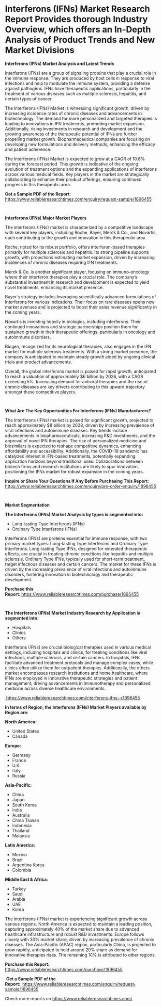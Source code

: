 <p><h1>Interferons (IFNs) Market Research Report Provides thorough Industry Overview, which offers an In-Depth Analysis of Product Trends and New Market Divisions</h1></p><p><strong>Interferons (IFNs) Market Analysis and Latest Trends</strong></p>
<p><p>Interferons (IFNs) are a group of signaling proteins that play a crucial role in the immune response. They are produced by host cells in response to viral infections and help to modulate the immune system, providing a defense against pathogens. IFNs have therapeutic applications, particularly in the treatment of various diseases such as multiple sclerosis, hepatitis, and certain types of cancer. </p><p>The Interferons (IFNs) Market is witnessing significant growth, driven by increasing incidence rates of chronic diseases and advancements in biotechnology. The demand for more personalized and targeted therapies is leading to innovations in IFN treatments, promoting market expansion. Additionally, rising investments in research and development and the growing awareness of the therapeutic potential of IFNs are further propelling market growth. Biopharmaceutical companies are focusing on developing new formulations and delivery methods, enhancing the efficacy and patient adherence.</p><p>The Interferons (IFNs) Market is expected to grow at a CAGR of 10.6% during the forecast period. This growth is indicative of the ongoing evolution of treatment options and the expanding applications of interferons across various medical fields. Key players in the market are strategically collaborating to enhance their product offerings, ensuring continued progress in this therapeutic area.</p></p>
<p><strong>Get a Sample PDF of the Report:&nbsp;</strong> <a href="https://www.reliableresearchtimes.com/enquiry/request-sample/1896455?utm_campaign=3002&utm_medium=2&utm_source=Github&utm_content=ia&utm_term=28032025&utm_id=interferons-ifns">https://www.reliableresearchtimes.com/enquiry/request-sample/1896455</a></p>
<p>&nbsp;</p>
<p><strong>Interferons (IFNs) Major Market Players</strong></p>
<p><p>The interferons (IFNs) market is characterized by a competitive landscape with several key players, including Roche, Bayer, Merck & Co., and Novartis, each contributing to the growth and innovation in this therapeutic area. </p><p>Roche, noted for its robust portfolio, offers interferon-based therapies primarily for multiple sclerosis and hepatitis. Its strong pipeline supports growth, with projections estimating market expansion, driven by increasing incidences of chronic diseases requiring IFN treatments.</p><p>Merck & Co. is another significant player, focusing on immuno-oncology where their interferon therapies play a crucial role. The company’s substantial investment in research and development is expected to yield novel treatments, enhancing its market presence.</p><p>Bayer's strategy includes leveraging scientifically advanced formulations of interferons for various indications. Their focus on rare diseases opens new market avenues and is projected to boost their sales revenue significantly in the coming years.</p><p>Novartis is investing heavily in biologics, including interferons. Their continued innovations and strategic partnerships position them for sustained growth in their therapeutic offerings, particularly in oncology and autoimmune disorders.</p><p>Biogen, recognized for its neurological therapies, also engages in the IFN market for multiple sclerosis treatments. With a strong market presence, the company is anticipated to maintain steady growth aided by ongoing clinical trials and product advancements.</p><p>Overall, the global interferons market is poised for rapid growth, anticipated to reach a valuation of approximately $6 billion by 2026, with a CAGR exceeding 5%. Increasing demand for antiviral therapies and the rise of chronic diseases are key drivers contributing to this upward trajectory amongst these competitive players.</p></p>
<p>&nbsp;</p>
<p><strong>What Are The Key Opportunities For Interferons (IFNs) Manufacturers?</strong></p>
<p><p>The Interferons (IFNs) market is poised for significant growth, projected to reach approximately $8 billion by 2028, driven by increasing prevalence of viral infections and autoimmune diseases. Key trends include advancements in biopharmaceuticals, increasing R&D investments, and the approval of novel IFN therapies. The rise of personalized medicine and biosimilars is expected to reshape competitive dynamics, enhancing affordability and accessibility. Additionally, the COVID-19 pandemic has catalyzed interest in IFN-based treatments, potentially expanding application horizons beyond traditional uses. Collaborations between biotech firms and research institutions are likely to spur innovation, positioning the IFNs market for robust expansion in the coming years.</p></p>
<p><strong>Inquire or Share Your Questions If Any Before Purchasing This Report:</strong> <a href="https://www.reliableresearchtimes.com/enquiry/pre-order-enquiry/1896455?utm_campaign=3002&utm_medium=2&utm_source=Github&utm_content=ia&utm_term=28032025&utm_id=interferons-ifns">https://www.reliableresearchtimes.com/enquiry/pre-order-enquiry/1896455</a></p>
<p>&nbsp;</p>
<p><strong>Market Segmentation</strong></p>
<p><strong>The Interferons (IFNs) Market Analysis by types is segmented into:</strong></p>
<p><ul><li>Long-lasting Type Interferons (IFNs)</li><li>Ordinary Type Interferons (IFNs)</li></ul></p>
<p><p>Interferons (IFNs) are proteins essential for immune response, with two primary market types: Long-lasting Type Interferons and Ordinary Type Interferons. Long-lasting Type IFNs, designed for extended therapeutic effects, are crucial in treating chronic conditions like hepatitis and multiple sclerosis. Ordinary Type IFNs, typically used for short-term treatment, target infectious diseases and certain cancers. The market for these IFNs is driven by the increasing prevalence of viral infections and autoimmune disorders, fostering innovation in biotechnology and therapeutic development.</p></p>
<p><strong>Purchase this Report:&nbsp;</strong><a href="https://www.reliableresearchtimes.com/purchase/1896455?utm_campaign=3002&utm_medium=2&utm_source=Github&utm_content=ia&utm_term=28032025&utm_id=interferons-ifns">https://www.reliableresearchtimes.com/purchase/1896455</a></p>
<p>&nbsp;</p>
<p><strong>The Interferons (IFNs) Market Industry Research by Application is segmented into:</strong></p>
<p><ul><li>Hospitals</li><li>Clinics</li><li>Others</li></ul></p>
<p><p>Interferons (IFNs) are crucial biological therapies used in various medical settings, including hospitals and clinics, for treating conditions like viral infections, multiple sclerosis, and certain cancers. In hospitals, IFNs facilitate advanced treatment protocols and manage complex cases, while clinics often utilize them for outpatient therapies. Additionally, the others market encompasses research institutions and home healthcare, where IFNs are employed in innovative therapeutic strategies and patient management, driving advancements in immunotherapy and personalized medicine across diverse healthcare environments.</p></p>
<p><a href="https://www.reliableresearchtimes.com/interferons-ifns--r1896455?utm_campaign=3002&utm_medium=2&utm_source=Github&utm_content=ia&utm_term=28032025&utm_id=interferons-ifns">&nbsp;https://www.reliableresearchtimes.com/interferons-ifns--r1896455</a></p>
<p><strong>In terms of Region, the Interferons (IFNs) Market Players available by Region are:</strong></p>
<p>
    <p> <strong> North America: </strong>
        <ul>
            <li>United States</li>
            <li>Canada</li>
        </ul>
        </p> 
    <p> <strong> Europe: </strong>
        <ul>
            <li>Germany</li>
            <li>France</li>
            <li>U.K.</li>
            <li>Italy</li>
            <li>Russia</li>
        </ul>
        </p> 
    <p> <strong> Asia-Pacific: </strong>
        <ul>
            <li>China</li>
            <li>Japan</li>
            <li>South Korea</li>
            <li>India</li>
            <li>Australia</li>
            <li>China Taiwan</li>
            <li>Indonesia</li>
            <li>Thailand</li>
            <li>Malaysia</li>
        </ul>
        </p> 
    <p> <strong> Latin America: </strong>
        <ul>
            <li>Mexico</li>
            <li>Brazil</li>
            <li>Argentina Korea</li>
            <li>Colombia</li>
        </ul>
        </p> 
    <p> <strong> Middle East & Africa: </strong>
        <ul>
            <li>Turkey</li>
            <li>Saudi</li>
            <li>Arabia</li>
            <li>UAE</li>
            <li>Korea</li>
        </ul>
    </p>
    </p>
<p><p>The interferons (IFNs) market is experiencing significant growth across various regions. North America is expected to maintain a leading position, capturing approximately 40% of the market share due to advanced healthcare infrastructure and robust R&D investments. Europe follows closely with 30% market share, driven by increasing prevalence of chronic diseases. The Asia-Pacific (APAC) region, particularly China, is projected to grow rapidly, anticipated to hold around 20% share as demand for innovative therapies rises. The remaining 10% is attributed to other regions.</p></p>
<p><strong>Purchase this Report: </strong><a href="https://www.reliableresearchtimes.com/purchase/1896455?utm_campaign=3002&utm_medium=2&utm_source=Github&utm_content=ia&utm_term=28032025&utm_id=interferons-ifns">https://www.reliableresearchtimes.com/purchase/1896455</a></p>
<p>&nbsp;<strong>Get a Sample PDF of the Report:&nbsp;&nbsp;</strong><a href="https://www.reliableresearchtimes.com/enquiry/request-sample/1896455?utm_campaign=3002&utm_medium=2&utm_source=Github&utm_content=ia&utm_term=28032025&utm_id=interferons-ifns">https://www.reliableresearchtimes.com/enquiry/request-sample/1896455</a></p>
<p><strong></strong></p>
<p>Check more reports on <a href="https://www.reliableresearchtimes.com/?utm_campaign=3002&utm_medium=2&utm_source=Github&utm_content=ia&utm_term=28032025&utm_id=interferons-ifns">https://www.reliableresearchtimes.com/</a></p>